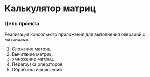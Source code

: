 # **Калькулятор матриц**
### __Цель проекта__
Реализация консольного приложения для выполнения операций с матрицами:

1. Сложение матриц.
2. Вычитание матриц.
3. Умножение матриц.
4. Перегрузка операторов
5. Обработка исключений
